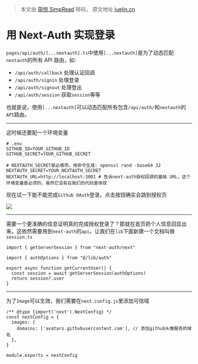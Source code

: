 > 本文由 [简悦 SimpRead](http://ksria.com/simpread/) 转码， 原文地址 [juejin.cn](https://juejin.cn/post/7269424598260498488?searchId=202309192239579E013D75689F6D3568F9)


用 Next-Auth 实现登录
================
`pages/api/auth/[...nextauth].ts`中使用`[...nextauth]`是为了动态匹配`nextauth`的所有 API 路由，如:
*   `/api/auth/callback` 处理认证回调
*   `/api/auth/signin` 处理登录
*   `/api/auth/signout` 处理登出
*   `/api/auth/session` 获取`session`等等

也就是说，使用`[...nextauth]`可以动态匹配所有包含`/api/auth/`和`nextauth`的`API`路由。


---

这时候还要配一个环境变量

```
# .env
GITHUB_ID=YOUR_GITHUB_ID
GITHUB_SECRET=YOUR_GITHUB_SECRET

# NEXTAUTH_SECRET是必填项，用命令生成: openssl rand -base64 32
NEXTAUTH_SECRET=YOUR_NEXTAUTH_SECRET
NEXTAUTH_URL=http://localhost:3001 # 告诉next-auth授权回调的基础 URL，这个环境变量是必须的，虽然它没有在我们的代码里体现
```

现在试一下能不能完成`Github OAuth`登录。点击按钮确实会跳到授权页

![](https://p3-juejin.byteimg.com/tos-cn-i-k3u1fbpfcp/3eb1a5ac0e434d32a0da57f0463a6cda~tplv-k3u1fbpfcp-zoom-in-crop-mark:1512:0:0:0.awebp?)


---

需要一个更准确的信息证明真的完成授权登录了？那就在首页把个人信息回显出来。这依然需要用到`next-auth`的`api`。让我们在`lib`下面新建一个文档叫做`session.ts`

```
import { getServerSession } from "next-auth/next"

import { authOptions } from "@/lib/auth"

export async function getCurrentUser() {
  const session = await getServerSession(authOptions)
  return session?.user
}
```



---
为了`Image`可以生效，我们需要在`next.config.js`里添加可信域

```
/** @type {import('next').NextConfig} */
const nextConfig = {
  images: {
    domains: ['avatars.githubusercontent.com'], // 添加github头像服务的域名
  },
}

module.exports = nextConfig
```

